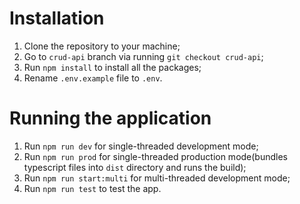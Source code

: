 # Installation

1. Clone the repository to your machine;
2. Go to `crud-api` branch via running `git checkout crud-api`;
3. Run `npm install` to install all the packages;
4. Rename `.env.example` file to `.env`.

# Running the application

1. Run `npm run dev` for single-threaded development mode;
2. Run `npm run prod` for single-threaded production mode(bundles typescript files into `dist` directory and runs the build);
3. Run `npm run start:multi` for multi-threaded development mode;
4. Run `npm run test` to test the app.